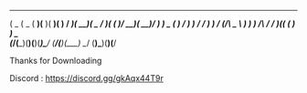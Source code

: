 
 ____  ____  ____  ____  ____  __      ____  ____  ____  _  _  __  ___  ____  ____ 
(  _ \(  _ \(  __)(__  )(  __)(  )    / ___)(  __)(  _ \/ )( \(  )/ __)(  __)/ ___)
 ) _ ( )   / ) _)  / _/  ) _) / (_/\  \___ \ ) _)  )   /\ \/ / )(( (__  ) _) \___ \
(____/(__\_)(____)(____)(____)\____/  (____/(____)(__\_) \__/ (__)\___)(____)(____/


Thanks for Downloading

Discord : https://discord.gg/gkAqx44T9r